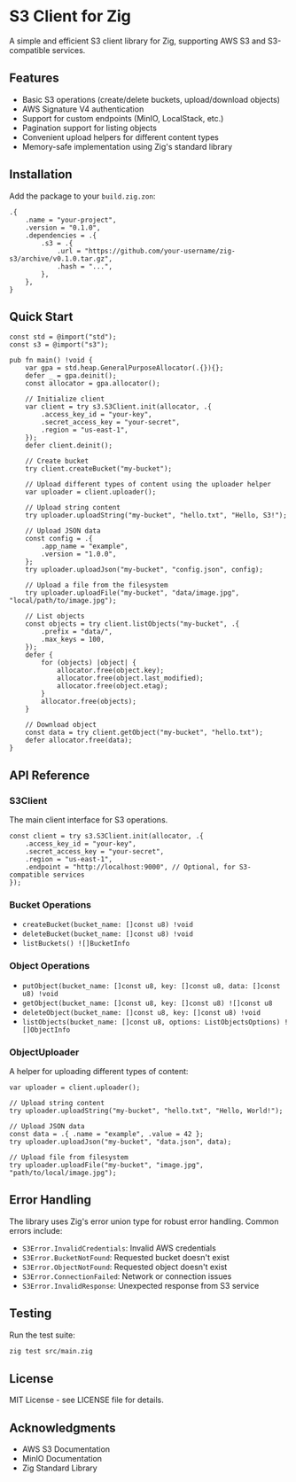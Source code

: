 # S3 Client for Zig

A simple and efficient S3 client library for Zig, supporting AWS S3 and
S3-compatible services.

## Features

- Basic S3 operations (create/delete buckets, upload/download objects)
- AWS Signature V4 authentication
- Support for custom endpoints (MinIO, LocalStack, etc.)
- Pagination support for listing objects
- Convenient upload helpers for different content types
- Memory-safe implementation using Zig's standard library

## Installation

Add the package to your `build.zig.zon`:

```zig
.{
    .name = "your-project",
    .version = "0.1.0",
    .dependencies = .{
        .s3 = .{
            .url = "https://github.com/your-username/zig-s3/archive/v0.1.0.tar.gz",
            .hash = "...",
        },
    },
}
```

## Quick Start

```zig
const std = @import("std");
const s3 = @import("s3");

pub fn main() !void {
    var gpa = std.heap.GeneralPurposeAllocator(.{}){};
    defer _ = gpa.deinit();
    const allocator = gpa.allocator();

    // Initialize client
    var client = try s3.S3Client.init(allocator, .{
        .access_key_id = "your-key",
        .secret_access_key = "your-secret",
        .region = "us-east-1",
    });
    defer client.deinit();

    // Create bucket
    try client.createBucket("my-bucket");

    // Upload different types of content using the uploader helper
    var uploader = client.uploader();

    // Upload string content
    try uploader.uploadString("my-bucket", "hello.txt", "Hello, S3!");

    // Upload JSON data
    const config = .{
        .app_name = "example",
        .version = "1.0.0",
    };
    try uploader.uploadJson("my-bucket", "config.json", config);

    // Upload a file from the filesystem
    try uploader.uploadFile("my-bucket", "data/image.jpg", "local/path/to/image.jpg");

    // List objects
    const objects = try client.listObjects("my-bucket", .{
        .prefix = "data/",
        .max_keys = 100,
    });
    defer {
        for (objects) |object| {
            allocator.free(object.key);
            allocator.free(object.last_modified);
            allocator.free(object.etag);
        }
        allocator.free(objects);
    }

    // Download object
    const data = try client.getObject("my-bucket", "hello.txt");
    defer allocator.free(data);
}
```

## API Reference

### S3Client

The main client interface for S3 operations.

```zig
const client = try s3.S3Client.init(allocator, .{
    .access_key_id = "your-key",
    .secret_access_key = "your-secret",
    .region = "us-east-1",
    .endpoint = "http://localhost:9000", // Optional, for S3-compatible services
});
```

### Bucket Operations

- `createBucket(bucket_name: []const u8) !void`
- `deleteBucket(bucket_name: []const u8) !void`
- `listBuckets() ![]BucketInfo`

### Object Operations

- `putObject(bucket_name: []const u8, key: []const u8, data: []const u8) !void`
- `getObject(bucket_name: []const u8, key: []const u8) ![]const u8`
- `deleteObject(bucket_name: []const u8, key: []const u8) !void`
- `listObjects(bucket_name: []const u8, options: ListObjectsOptions) ![]ObjectInfo`

### ObjectUploader

A helper for uploading different types of content:

```zig
var uploader = client.uploader();

// Upload string content
try uploader.uploadString("my-bucket", "hello.txt", "Hello, World!");

// Upload JSON data
const data = .{ .name = "example", .value = 42 };
try uploader.uploadJson("my-bucket", "data.json", data);

// Upload file from filesystem
try uploader.uploadFile("my-bucket", "image.jpg", "path/to/local/image.jpg");
```

## Error Handling

The library uses Zig's error union type for robust error handling. Common errors
include:

- `S3Error.InvalidCredentials`: Invalid AWS credentials
- `S3Error.BucketNotFound`: Requested bucket doesn't exist
- `S3Error.ObjectNotFound`: Requested object doesn't exist
- `S3Error.ConnectionFailed`: Network or connection issues
- `S3Error.InvalidResponse`: Unexpected response from S3 service

## Testing

Run the test suite:

```bash
zig test src/main.zig
```

## License

MIT License - see LICENSE file for details.

## Acknowledgments

- AWS S3 Documentation
- MinIO Documentation
- Zig Standard Library
